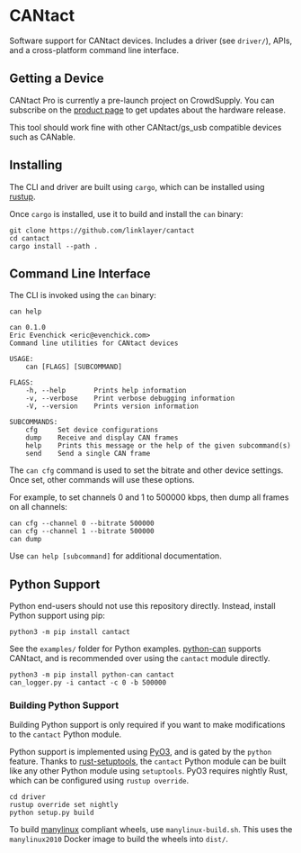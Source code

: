 # CANtact

Software support for CANtact devices. Includes a driver (see `driver/`), APIs, and a cross-platform command line interface.

## Getting a Device

CANtact Pro is currently a pre-launch project on CrowdSupply. You can subscribe on the [product page](https://www.crowdsupply.com/linklayer-labs/cantact-pro)
to get updates about the hardware release.

This tool should work fine with other CANtact/gs_usb compatible devices such as CANable.

## Installing

The CLI and driver are built using `cargo`, which can be installed using [rustup](https://rustup.rs/).

Once `cargo` is installed, use it to build and install the `can` binary:

```
git clone https://github.com/linklayer/cantact
cd cantact
cargo install --path .
```

## Command Line Interface

The CLI is invoked using the `can` binary:

```
can help

can 0.1.0
Eric Evenchick <eric@evenchick.com>
Command line utilities for CANtact devices

USAGE:
    can [FLAGS] [SUBCOMMAND]

FLAGS:
    -h, --help       Prints help information
    -v, --verbose    Print verbose debugging information
    -V, --version    Prints version information

SUBCOMMANDS:
    cfg     Set device configurations
    dump    Receive and display CAN frames
    help    Prints this message or the help of the given subcommand(s)
    send    Send a single CAN frame
```

The `can cfg` command is used to set the bitrate and other device settings. Once set, other commands will use these options.

For example, to set channels 0 and 1 to 500000 kbps, then dump all frames on all channels:

```
can cfg --channel 0 --bitrate 500000
can cfg --channel 1 --bitrate 500000
can dump
```

Use `can help [subcommand]` for additional documentation.

## Python Support

Python end-users should not use this repository directly. Instead, install Python support using pip:

```
python3 -m pip install cantact
```

See the `examples/` folder for Python examples. [python-can](https://github.com/hardbyte/python-can/) supports
CANtact, and is recommended over using the `cantact` module directly.

```
python3 -m pip install python-can cantact
can_logger.py -i cantact -c 0 -b 500000
```

### Building Python Support

Building Python support is only required if you want to make modifications to the `cantact` Python module.

Python support is implemented using [PyO3](https://github.com/PyO3/pyo3), and is gated by the `python` feature.
Thanks to [rust-setuptools](https://github.com/PyO3/setuptools-rust), the `cantact` Python module can be built
like any other Python module using `setuptools`. PyO3 requires nightly Rust, which can be configured using `rustup override`.

```
cd driver
rustup override set nightly
python setup.py build
```

To build [manylinux](https://github.com/pypa/manylinux) compliant wheels, use `manylinux-build.sh`.
This uses the `manylinux2010` Docker image to build the wheels into `dist/`.